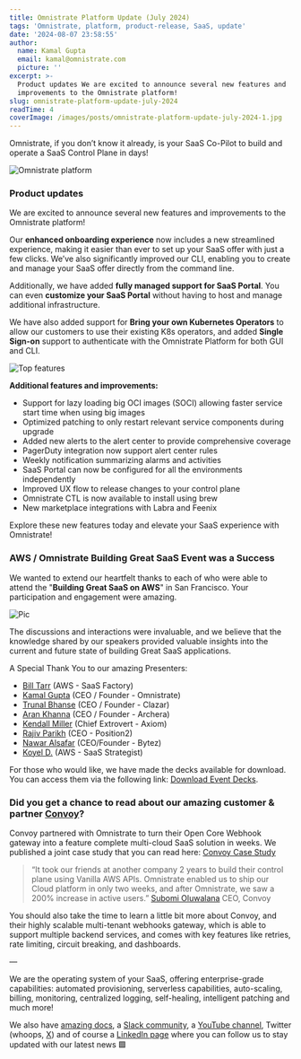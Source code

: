 ```yaml
---
title: Omnistrate Platform Update (July 2024)
tags: 'Omnistrate, platform, product-release, SaaS, update'
date: '2024-08-07 23:58:55'
author:
  name: Kamal Gupta
  email: kamal@omnistrate.com
  picture: ''
excerpt: >-
  Product updates We are excited to announce several new features and
  improvements to the Omnistrate platform!
slug: omnistrate-platform-update-july-2024
readTime: 4
coverImage: /images/posts/omnistrate-platform-update-july-2024-1.jpg
---
```


Omnistrate, if you don’t know it already, is your SaaS Co-Pilot to build and operate a SaaS Control Plane in days!

![Omnistrate platform][1]


### Product updates


We are excited to announce several new features and improvements to the Omnistrate platform! 

Our **enhanced onboarding experience** now includes a new streamlined experience, making it easier than ever to set up your SaaS offer with just a few clicks. We’ve also significantly improved our CLI, enabling you to create and manage your SaaS offer directly from the command line. 

Additionally, we have added **fully managed support for SaaS Portal**. You can even **customize your SaaS Portal** without having to host and manage additional infrastructure.

We have also added support for **Bring your own Kubernetes Operators** to allow our customers to use their existing K8s operators, and added **Single Sign-on** support to authenticate with the Omnistrate Platform for both GUI and CLI. 

![Top features][2]

**Additional features and improvements:**

- Support for lazy loading big OCI images (SOCI) allowing faster service start time when using big images
- Optimized patching to only restart relevant service components during upgrade
- Added new alerts to the alert center to provide comprehensive coverage
- PagerDuty integration now support alert center rules
- Weekly notification summarizing alarms and activities 
- SaaS Portal can now be configured for all the environments independently
- Improved UX flow to release changes to your control plane
- Omnistrate CTL is now available to install using brew
- New marketplace integrations with Labra and Feenix

Explore these new features today and elevate your SaaS experience with Omnistrate!


### AWS / Omnistrate Building Great SaaS Event was a Success

We wanted to extend our heartfelt thanks to each of who were able to attend the "**Building Great SaaS on AWS**" in San Francisco. Your participation and engagement were amazing.

![Pic][3]

The discussions and interactions were invaluable, and we believe that the knowledge shared by our speakers provided valuable insights into the current and future state of building Great SaaS applications.

A Special Thank You to our amazing Presenters:

- [Bill Tarr][4] (AWS - SaaS Factory)
- [Kamal Gupta][5] (CEO / Founder - Omnistrate)
- [Trunal Bhanse][6] (CEO / Founder - Clazar)
- [Aran Khanna][7] (CEO / Founder - Archera)
- [Kendall Miller][8] (Chief Extrovert - Axiom)
- [Rajiv Parikh][9] (CEO  - Position2)
- [Nawar Alsafar][10] (CEO/Founder - Bytez)
- [Koyel D.][11] (AWS - SaaS Strategist)

For those who would like, we have made the decks available for download. You can access them via the following link: [Download Event Decks][12].


### Did you get a chance to read about our amazing customer & partner [Convoy][13]?


Convoy partnered with Omnistrate to turn their Open Core Webhook gateway into a feature complete multi-cloud SaaS solution in weeks.  We published a joint case study that you can read here:  [Convoy Case Study][14]

> “It took our  friends at another company 2 years to build their
> control plane using Vanilla AWS APIs. Omnistrate enabled us to ship
> our Cloud platform in only two weeks, and after Omnistrate, we saw a
> 200% increase in active users.” [Subomi Oluwalana][15] CEO, Convoy

You should also take the time to learn a little bit more about Convoy, and their highly scalable multi-tenant webhooks gateway, which is able to support multiple backend services, and comes with key features like retries, rate limiting, circuit breaking, and dashboards.

— 

We are the operating system of your SaaS, offering enterprise-grade capabilities: automated provisioning, serverless capabilities, auto-scaling, billing, monitoring, centralized logging, self-healing, intelligent patching and much more!

We also have [amazing docs][16], a [Slack community][20], a [YouTube channel][17], Twitter (whoops, [X][18]) and of course a [LinkedIn page][19] where you can follow us to stay updated with our latest news 🟩

  [1]: /images/posts/omnistrate-platform-update-july-2024-1.jpg
  [2]: /images/posts/omnistrate-platform-update-july-2024-2.png
  [3]: /images/posts/omnistrate-platform-update-july-2024-3.png
  [4]: https://www.linkedin.com/in/bill-tarr-san-diego
  [5]: https://www.linkedin.com/in/kkgupta2
  [6]: https://www.linkedin.com/in/trunal
  [7]: https://www.linkedin.com/in/aran-khanna
  [8]: https://www.linkedin.com/in/kendallamiller
  [9]: https://www.linkedin.com/in/rajivparikh
  [10]: https://www.linkedin.com/in/alsafar
  [11]: https://www.linkedin.com/in/koyelde
  [12]: https://drive.google.com/drive/folders/1zWsWdna1aPm59l6yt-dyf_Iif9EO6nRY?usp=sharing
  [13]: https://getconvoy.io/
  [14]: https://blog.omnistrate.com/posts/94
  [15]: https://www.linkedin.com/in/subomi-oluwalana-one/
  [16]: http://docs.omnistrate.com
  [17]: https://www.youtube.com/@omnistrate
  [18]: https://www.linkedin.com/company/omnistrate/
  [19]: https://join.slack.com/t/cloudnative-u5h1399/shared_invite/zt-1qf3cgi37-lCV1vKJlrBioqGuVjKBtyw
  [20]: https://twitter.com/omnistrate

